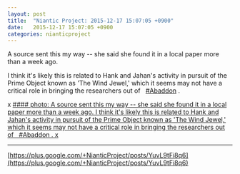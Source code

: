 ```yaml
---
layout: post
title:  "Niantic Project: 2015-12-17 15:07:05 +0900"
date:   2015-12-17 15:07:05 +0900
categories: nianticproject
---
```

A source sent this my way -- she said she found it in a local paper more than a week ago.

I think it's likely this is related to Hank and Jahan's activity in pursuit of the Prime Object known as 'The Wind Jewel,' which it seems may not have a critical role in bringing the researchers out of    [#Abaddon](https://plus.google.com/s/%23Abaddon "")  .

x
[#### photo: A source sent this my way -- she said she found it in a local paper more than a week ago.
I think it's likely this is related to Hank and Jahan's activity in pursuit of the Prime Object known as 'The Wind Jewel,' which it seems may not have a critical role in bringing the researchers out of   #Abaddon .
x](https://lh3.googleusercontent.com/-j7kvpKDXKQY/VnJQfYUG24I/AAAAAAAAh9Y/lmOejrsSWnQ/w1100-h1017/Devastated.png "")
- - -
[https://plus.google.com/+NianticProject/posts/YuvL9tFi8q6](https://plus.google.com/+NianticProject/posts/YuvL9tFi8q6)

